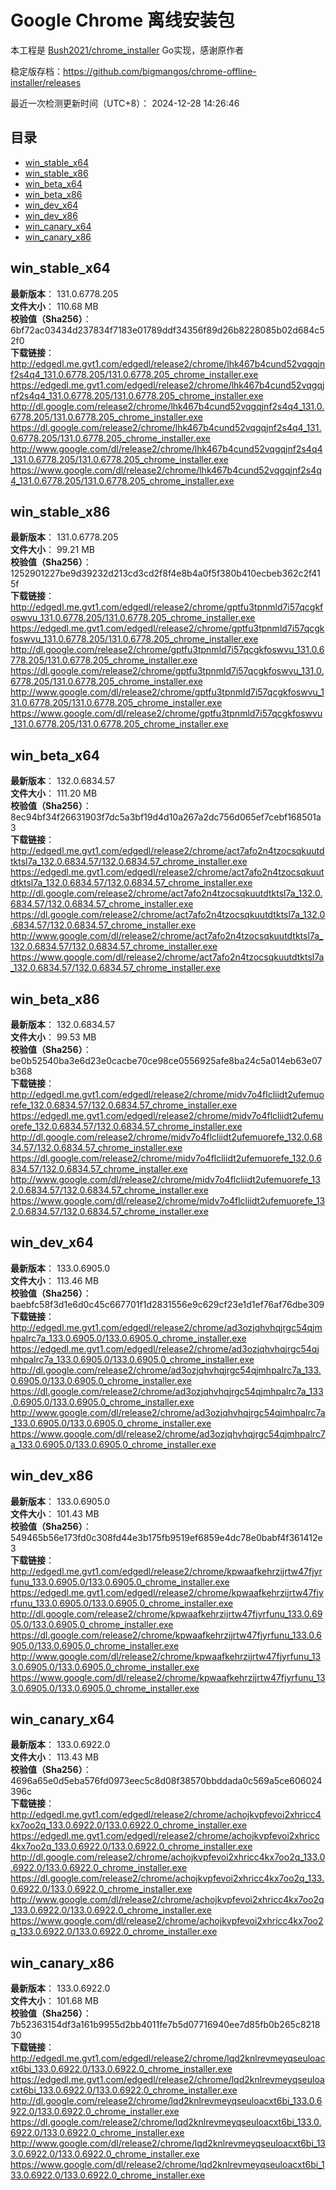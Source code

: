 # Google Chrome 离线安装包
本工程是 [Bush2021/chrome_installer](https://github.com/Bush2021/chrome_installer) Go实现，感谢原作者

稳定版存档：<https://github.com/bigmangos/chrome-offline-installer/releases>

最近一次检测更新时间（UTC+8）：
2024-12-28 14:26:46

## 目录
* [win_stable_x64](https://github.com/bigmangos/chrome-offline-installer?tab=readme-ov-file#win_stable_x64)
* [win_stable_x86](https://github.com/bigmangos/chrome-offline-installer?tab=readme-ov-file#win_stable_x86)
* [win_beta_x64](https://github.com/bigmangos/chrome-offline-installer?tab=readme-ov-file#win_beta_x64)
* [win_beta_x86](https://github.com/bigmangos/chrome-offline-installer?tab=readme-ov-file#win_beta_x86)
* [win_dev_x64](https://github.com/bigmangos/chrome-offline-installer?tab=readme-ov-file#win_dev_x64)
* [win_dev_x86](https://github.com/bigmangos/chrome-offline-installer?tab=readme-ov-file#win_dev_x86)
* [win_canary_x64](https://github.com/bigmangos/chrome-offline-installer?tab=readme-ov-file#win_canary_x64)
* [win_canary_x86](https://github.com/bigmangos/chrome-offline-installer?tab=readme-ov-file#win_canary_x86)

## win_stable_x64
**最新版本**： 131.0.6778.205  
**文件大小**： 110.68 MB  
**校验值（Sha256）**： 6bf72ac03434d237834f7183e01789ddf34356f89d26b8228085b02d684c52f0  
**下载链接**：
http://edgedl.me.gvt1.com/edgedl/release2/chrome/lhk467b4cund52vqgqjnf2s4q4_131.0.6778.205/131.0.6778.205_chrome_installer.exe
https://edgedl.me.gvt1.com/edgedl/release2/chrome/lhk467b4cund52vqgqjnf2s4q4_131.0.6778.205/131.0.6778.205_chrome_installer.exe
http://dl.google.com/release2/chrome/lhk467b4cund52vqgqjnf2s4q4_131.0.6778.205/131.0.6778.205_chrome_installer.exe
https://dl.google.com/release2/chrome/lhk467b4cund52vqgqjnf2s4q4_131.0.6778.205/131.0.6778.205_chrome_installer.exe
http://www.google.com/dl/release2/chrome/lhk467b4cund52vqgqjnf2s4q4_131.0.6778.205/131.0.6778.205_chrome_installer.exe
https://www.google.com/dl/release2/chrome/lhk467b4cund52vqgqjnf2s4q4_131.0.6778.205/131.0.6778.205_chrome_installer.exe
## win_stable_x86
**最新版本**： 131.0.6778.205  
**文件大小**： 99.21 MB  
**校验值（Sha256）**： 1252901227be9d39232d213cd3cd2f8f4e8b4a0f5f380b410ecbeb362c2f415f  
**下载链接**：
http://edgedl.me.gvt1.com/edgedl/release2/chrome/gptfu3tpnmld7i57qcgkfoswvu_131.0.6778.205/131.0.6778.205_chrome_installer.exe
https://edgedl.me.gvt1.com/edgedl/release2/chrome/gptfu3tpnmld7i57qcgkfoswvu_131.0.6778.205/131.0.6778.205_chrome_installer.exe
http://dl.google.com/release2/chrome/gptfu3tpnmld7i57qcgkfoswvu_131.0.6778.205/131.0.6778.205_chrome_installer.exe
https://dl.google.com/release2/chrome/gptfu3tpnmld7i57qcgkfoswvu_131.0.6778.205/131.0.6778.205_chrome_installer.exe
http://www.google.com/dl/release2/chrome/gptfu3tpnmld7i57qcgkfoswvu_131.0.6778.205/131.0.6778.205_chrome_installer.exe
https://www.google.com/dl/release2/chrome/gptfu3tpnmld7i57qcgkfoswvu_131.0.6778.205/131.0.6778.205_chrome_installer.exe
## win_beta_x64
**最新版本**： 132.0.6834.57  
**文件大小**： 111.20 MB  
**校验值（Sha256）**： 8ec94bf34f26631903f7dc5a3bf19d4d10a267a2dc756d065ef7cebf168501a3  
**下载链接**：
http://edgedl.me.gvt1.com/edgedl/release2/chrome/act7afo2n4tzocsqkuutdtktsl7a_132.0.6834.57/132.0.6834.57_chrome_installer.exe
https://edgedl.me.gvt1.com/edgedl/release2/chrome/act7afo2n4tzocsqkuutdtktsl7a_132.0.6834.57/132.0.6834.57_chrome_installer.exe
http://dl.google.com/release2/chrome/act7afo2n4tzocsqkuutdtktsl7a_132.0.6834.57/132.0.6834.57_chrome_installer.exe
https://dl.google.com/release2/chrome/act7afo2n4tzocsqkuutdtktsl7a_132.0.6834.57/132.0.6834.57_chrome_installer.exe
http://www.google.com/dl/release2/chrome/act7afo2n4tzocsqkuutdtktsl7a_132.0.6834.57/132.0.6834.57_chrome_installer.exe
https://www.google.com/dl/release2/chrome/act7afo2n4tzocsqkuutdtktsl7a_132.0.6834.57/132.0.6834.57_chrome_installer.exe
## win_beta_x86
**最新版本**： 132.0.6834.57  
**文件大小**： 99.53 MB  
**校验值（Sha256）**： be0b52540ba3e6d23e0cacbe70ce98ce0556925afe8ba24c5a014eb63e07b368  
**下载链接**：
http://edgedl.me.gvt1.com/edgedl/release2/chrome/midv7o4flcliidt2ufemuorefe_132.0.6834.57/132.0.6834.57_chrome_installer.exe
https://edgedl.me.gvt1.com/edgedl/release2/chrome/midv7o4flcliidt2ufemuorefe_132.0.6834.57/132.0.6834.57_chrome_installer.exe
http://dl.google.com/release2/chrome/midv7o4flcliidt2ufemuorefe_132.0.6834.57/132.0.6834.57_chrome_installer.exe
https://dl.google.com/release2/chrome/midv7o4flcliidt2ufemuorefe_132.0.6834.57/132.0.6834.57_chrome_installer.exe
http://www.google.com/dl/release2/chrome/midv7o4flcliidt2ufemuorefe_132.0.6834.57/132.0.6834.57_chrome_installer.exe
https://www.google.com/dl/release2/chrome/midv7o4flcliidt2ufemuorefe_132.0.6834.57/132.0.6834.57_chrome_installer.exe
## win_dev_x64
**最新版本**： 133.0.6905.0  
**文件大小**： 113.46 MB  
**校验值（Sha256）**： baebfc58f3d1e6d0c45c667701f1d2831556e9c629cf23e1d1ef76af76dbe309  
**下载链接**：
http://edgedl.me.gvt1.com/edgedl/release2/chrome/ad3ozjqhvhqjrgc54qjmhpalrc7a_133.0.6905.0/133.0.6905.0_chrome_installer.exe
https://edgedl.me.gvt1.com/edgedl/release2/chrome/ad3ozjqhvhqjrgc54qjmhpalrc7a_133.0.6905.0/133.0.6905.0_chrome_installer.exe
http://dl.google.com/release2/chrome/ad3ozjqhvhqjrgc54qjmhpalrc7a_133.0.6905.0/133.0.6905.0_chrome_installer.exe
https://dl.google.com/release2/chrome/ad3ozjqhvhqjrgc54qjmhpalrc7a_133.0.6905.0/133.0.6905.0_chrome_installer.exe
http://www.google.com/dl/release2/chrome/ad3ozjqhvhqjrgc54qjmhpalrc7a_133.0.6905.0/133.0.6905.0_chrome_installer.exe
https://www.google.com/dl/release2/chrome/ad3ozjqhvhqjrgc54qjmhpalrc7a_133.0.6905.0/133.0.6905.0_chrome_installer.exe
## win_dev_x86
**最新版本**： 133.0.6905.0  
**文件大小**： 101.43 MB  
**校验值（Sha256）**： 549465b56e173fd0c308fd44e3b175fb9519ef6859e4dc78e0babf4f361412e3  
**下载链接**：
http://edgedl.me.gvt1.com/edgedl/release2/chrome/kpwaafkehrzijrtw47fjyrfunu_133.0.6905.0/133.0.6905.0_chrome_installer.exe
https://edgedl.me.gvt1.com/edgedl/release2/chrome/kpwaafkehrzijrtw47fjyrfunu_133.0.6905.0/133.0.6905.0_chrome_installer.exe
http://dl.google.com/release2/chrome/kpwaafkehrzijrtw47fjyrfunu_133.0.6905.0/133.0.6905.0_chrome_installer.exe
https://dl.google.com/release2/chrome/kpwaafkehrzijrtw47fjyrfunu_133.0.6905.0/133.0.6905.0_chrome_installer.exe
http://www.google.com/dl/release2/chrome/kpwaafkehrzijrtw47fjyrfunu_133.0.6905.0/133.0.6905.0_chrome_installer.exe
https://www.google.com/dl/release2/chrome/kpwaafkehrzijrtw47fjyrfunu_133.0.6905.0/133.0.6905.0_chrome_installer.exe
## win_canary_x64
**最新版本**： 133.0.6922.0  
**文件大小**： 113.43 MB  
**校验值（Sha256）**： 4696a65e0d5eba576fd0973eec5c8d08f38570bbddada0c569a5ce606024396c  
**下载链接**：
http://edgedl.me.gvt1.com/edgedl/release2/chrome/achojkvpfevoi2xhricc4kx7oo2q_133.0.6922.0/133.0.6922.0_chrome_installer.exe
https://edgedl.me.gvt1.com/edgedl/release2/chrome/achojkvpfevoi2xhricc4kx7oo2q_133.0.6922.0/133.0.6922.0_chrome_installer.exe
http://dl.google.com/release2/chrome/achojkvpfevoi2xhricc4kx7oo2q_133.0.6922.0/133.0.6922.0_chrome_installer.exe
https://dl.google.com/release2/chrome/achojkvpfevoi2xhricc4kx7oo2q_133.0.6922.0/133.0.6922.0_chrome_installer.exe
http://www.google.com/dl/release2/chrome/achojkvpfevoi2xhricc4kx7oo2q_133.0.6922.0/133.0.6922.0_chrome_installer.exe
https://www.google.com/dl/release2/chrome/achojkvpfevoi2xhricc4kx7oo2q_133.0.6922.0/133.0.6922.0_chrome_installer.exe
## win_canary_x86
**最新版本**： 133.0.6922.0  
**文件大小**： 101.68 MB  
**校验值（Sha256）**： 7b52363154df3a161b9955d2bb4011fe7b5d07716940ee7d85fb0b265c821830  
**下载链接**：
http://edgedl.me.gvt1.com/edgedl/release2/chrome/lqd2knlrevmeyqseuloacxt6bi_133.0.6922.0/133.0.6922.0_chrome_installer.exe
https://edgedl.me.gvt1.com/edgedl/release2/chrome/lqd2knlrevmeyqseuloacxt6bi_133.0.6922.0/133.0.6922.0_chrome_installer.exe
http://dl.google.com/release2/chrome/lqd2knlrevmeyqseuloacxt6bi_133.0.6922.0/133.0.6922.0_chrome_installer.exe
https://dl.google.com/release2/chrome/lqd2knlrevmeyqseuloacxt6bi_133.0.6922.0/133.0.6922.0_chrome_installer.exe
http://www.google.com/dl/release2/chrome/lqd2knlrevmeyqseuloacxt6bi_133.0.6922.0/133.0.6922.0_chrome_installer.exe
https://www.google.com/dl/release2/chrome/lqd2knlrevmeyqseuloacxt6bi_133.0.6922.0/133.0.6922.0_chrome_installer.exe

